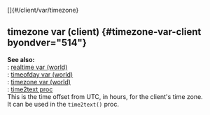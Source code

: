 []{#/client/var/timezone}    
## timezone var (client) {#timezone-var-client byondver="514"}    
**See also:**    
:   [realtime var (world)](/ref/world/var/realtime/realtime.md)    
:   [timeofday var (world)](/ref/world/var/timeofday/timeofday.md)    
:   [timezone var (world)](/ref/world/var/timezone/timezone.md)    
:   [time2text proc](/ref/proc/time2text/time2text.md)    
This is the time offset from UTC, in hours, for the client\'s time zone.    
It can be used in the `time2text()` proc.  